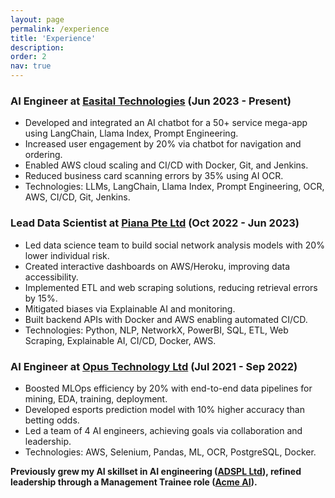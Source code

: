 ```yaml
---
layout: page
permalink: /experience
title: 'Experience'
description: 
order: 2
nav: true
---
```


### AI Engineer at [Easital Technologies](https://www.easital.com) (Jun 2023 - Present)

- Developed and integrated an AI chatbot for a 50+ service mega-app using LangChain, Llama Index, Prompt Engineering.
- Increased user engagement by 20% via chatbot for navigation and ordering.
- Enabled AWS cloud scaling and CI/CD with Docker, Git, and Jenkins.
- Reduced business card scanning errors by 35% using AI OCR.
- Technologies: LLMs, LangChain, Llama Index, Prompt Engineering, OCR, AWS, CI/CD, Git, Jenkins.

### Lead Data Scientist at [Piana Pte Ltd](https://www.sgpbusiness.com/company/Piana-Pte-Ltd) (Oct 2022 - Jun 2023)

- Led data science team to build social network analysis models with 20% lower individual risk.
- Created interactive dashboards on AWS/Heroku, improving data accessibility.
- Implemented ETL and web scraping solutions, reducing retrieval errors by 15%.
- Mitigated biases via Explainable AI and monitoring.
- Built backend APIs with Docker and AWS enabling automated CI/CD.
- Technologies: Python, NLP, NetworkX, PowerBI, SQL, ETL, Web Scraping, Explainable AI, CI/CD, Docker, AWS.

### AI Engineer at [Opus Technology Ltd](https://opus-bd.com/) (Jul 2021 - Sep 2022)

- Boosted MLOps efficiency by 20% with end-to-end data pipelines for mining, EDA, training, deployment.
- Developed esports prediction model with 10% higher accuracy than betting odds.
- Led a team of 4 AI engineers, achieving goals via collaboration and leadership.
- Technologies: AWS, Selenium, Pandas, ML, OCR, PostgreSQL, Docker.

<b> Previously grew my AI skillset in AI engineering ([ADSPL Ltd](https://adspl.tech/)), refined leadership through a
Management Trainee role ([Acme AI](https://www.acmeai.tech/)). </b>
